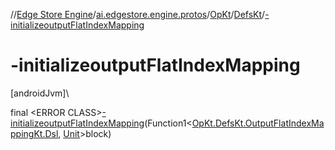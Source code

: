 //[Edge Store Engine](../../../../index.md)/[ai.edgestore.engine.protos](../../index.md)/[OpKt](../index.md)/[DefsKt](index.md)/[-initializeoutputFlatIndexMapping](-initializeoutput-flat-index-mapping.md)

# -initializeoutputFlatIndexMapping

[androidJvm]\

final &lt;ERROR CLASS&gt;[-initializeoutputFlatIndexMapping](-initializeoutput-flat-index-mapping.md)(Function1&lt;[OpKt.DefsKt.OutputFlatIndexMappingKt.Dsl](-output-flat-index-mapping-kt/-dsl/index.md), [Unit](https://kotlinlang.org/api/latest/jvm/stdlib/kotlin/-unit/index.html)&gt;block)
